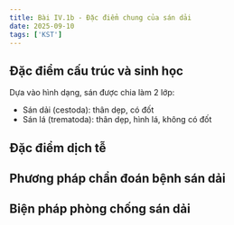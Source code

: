 ```yaml
---
title: Bài IV.1b - Đặc điểm chung của sán dải
date: 2025-09-10
tags: ['KST']
---
```


## Đặc điểm cấu trúc và sinh học

Dựa vào hình dạng, sán được chia làm 2 lớp:

- Sán dải (cestoda): thân dẹp, có đốt
- Sán lá (trematoda): thân dẹp, hình lá, không có đốt

## Đặc điểm dịch tễ

## Phương pháp chẩn đoán bệnh sán dải

## Biện pháp phòng chống sán dải
